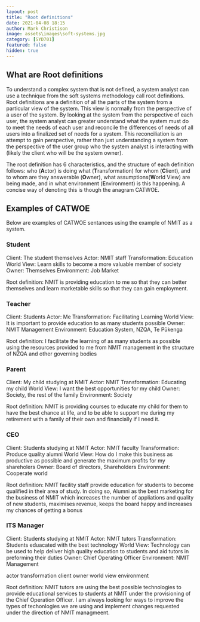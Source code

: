 ```yaml
---
layout: post
title: "Root definitions"
date: 2021-04-08 18:15
author: Mark Christison
image: assets\images\soft-systems.jpg
category: [SYD701]
featured: false
hidden: true
---
```


## What are Root definitions

To understand a complex system that is not defined, a system analyst can use a technique from the soft systems methodology call root definitions. Root definitions are a definition of all the parts of the system from a particular view of the system. This view is normally from the perspective of a user of the system. By looking at the system from the perspective of each user, the system analyst can greater understand what the system must do to meet the needs of each user and reconcile the differences of needs of all users into a finalized set of needs for a system. This reconciliation is an attempt to gain perspective, rather than just understanding a system from the perspective of the user group who the system analyst is interacting with (likely the client who will be the system owner).

The root definition has 6 characteristics, and the structure of each definition follows: who (**A**ctor) is doing what (**T**ransformation) for whom (**C**lient), and to whom are they answerable (**O**wner), what assumptions(**W**orld View) are being made, and in what environment (**E**nvironment) is this happening. A concise way of denoting this is though the anagram CATWOE.

## Examples of CATWOE

Below are examples of CATWOE sentances using the example of NMIT as a system.

### Student

Client: The student themselves
Actor: NMIT staff
Transformation: Education
World View: Learn skills to become a more valuable member of society
Owner: Themselves
Environment: Job Market

Root definition: NMIT is providing education to me so that they can better themselves and learn marketable skills so that they can gain employment.

### Teacher

Client: Students
Actor: Me
Transformation: Facilitating Learning
World View: It is important to provide education to as many students possible
Owner: NMIT Management
Environment: Education System, NZQA, Te Pūkenga

Root definition: I facilitate the learning of as many students as possible using the resources provided to me from NMIT management in the structure of NZQA and other governing bodies

### Parent

Client: My child studying at NMIT
Actor: NMIT
Transformation: Educating my child
World View: I want the best opportunities for my child
Owner: Society, the rest of the family
Environment: Society

Root definition: NMIT is providing courses to educate my child for them to have the best chance at life, and to be able to support me during my retirement with a family of their own and financially if I need it.

### CEO

Client: Students studying at NMIT
Actor: NMIT faculty
Transformation: Produce quality alumni
World View: How do I make this business as productive as possible and generate the maximum profits for my shareholers
Owner: Board of directors, Shareholders
Environment: Cooperate world

Root definition: NMIT facility staff provide education for students to become qualified in their area of study. In doing so, Alumni as the best marketing for the business of NMIT which increases the number of appliations and quality of new students, maximises revenue, keeps the board happy and increases my chances of getting a bonus

### ITS Manager

Client: Students studying at NMIT
Actor: NMIT tutors
Transformation: Students eduacated with the best technology
World View: Technology can be used to help deliver high quality education to students and aid tutors in preforming their duties
Owner: Chief Operating Officer
Environment: NMIT Management

actor transformation client owner world view environment

Root definition: NMIT tutors are using the best possible technologies to provide educational services to students at NMIT under the provisioning of the Chief Operation Officer. I am always looking for ways to improve the types of techonlogies we are using and implement changes requested under the direction of NMIT managmeent.